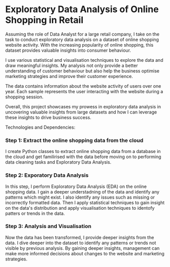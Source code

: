 # Exploratory Data Analysis of Online Shopping in Retail
Assuming the role of Data Analyst for a large retail company, I take on the task to conduct exploratory data analysis on a dataset of online shopping website activity. With the increasing popularity of online shopping, this dataset provides valuable insights into consumer behaviour.

I use various statistical and visualisation techniques to explore the data and draw meaningful insights. My analysis not only provide a better understanding of customer behaviour but also help the business optimise marketing strategies and improve their customer experience.

The data contains information about the website activity of users over one year. Each sample represents the user interacting with the website during a shopping session.

Overall, this project showcases my prowess in exploratory data analysis in uncovering valuable insights from large datasets and how I can leverage these insights to drive business success.

Technologies and Dependencies: 

### Step 1: Extract the online shopping data from the cloud
I create Python classes to extract online shopping data from a database in the cloud and get familirised with the data before moving on to performing data cleaning tasks and Exploratory Data Analysis. 

### Step 2: Exporatory Data Analysis
In this step, I perform Exploratory Data Analysis (EDA) on the online shopping data. I gain a deeper understadning of the data and identify any patterns which might exist. I also identify any issues such as missing or incorrectly formatted data. Then I apply statistical techniques to gain insight on the data's distribution and apply visualisation techniques to identofy patters or trends in the data.   

### Step 3: Analysis and Visualisation
Now the data has been transformed, I provide deeper insights from the data. I dive deeper into the dataset to identify any patterns or trends not visible by previous analysis. By gaining deeper insights, management can make more informed decisions about changes to the website and marketing strategies. 
